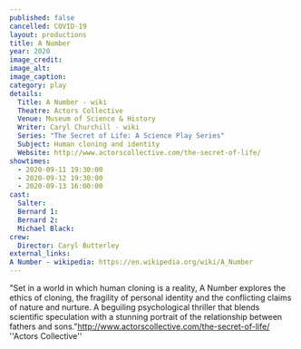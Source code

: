 ```yaml
---
published: false
cancelled: COVID-19
layout: productions
title: A Number
year: 2020
image_credit:
image_alt:
image_caption:
category: play
details:
  Title: A Number - wiki
  Theatre: Actors Collective
  Venue: Museum of Science & History
  Writer: Caryl Churchill - wiki
  Series: "The Secret of Life: A Science Play Series"
  Subject: Human cloning and identity
  Website: http://www.actorscollective.com/the-secret-of-life/
showtimes: 
  - 2020-09-11 19:30:00
  - 2020-09-12 19:30:00
  - 2020-09-13 16:00:00
cast:
  Salter:
  Bernard 1:
  Bernard 2:
  Michael Black:
crew:
  Director: Caryl Butterley
external_links:
A Number - wikipedia: https://en.wikipedia.org/wiki/A_Number
---
```


"Set in a world in which human cloning is a reality, A Number explores the ethics of cloning, the fragility of personal identity and the conflicting claims of nature and nurture. A beguiling psychological thriller that blends scientific speculation with a stunning portrait of the relationship between fathers and sons."<ref>http://www.actorscollective.com/the-secret-of-life/ ''Actors Collective''</ref>
